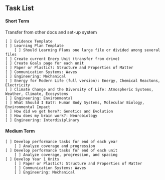 Task List
---------

#### Short Term
Transfer from other docs and set-up system

    [ ] Evidence Template
    [ ] Learning Plan Template
        [ ] Should Learning Plans one large file or divided among several files
    [ ] Create current Enery Unit (transfer from drive)
    [ ] Create Goals page for each unit
    [ ] Paper or Plastic?: Structure and Properties of Matter
    [ ] Communication Systems: Waves
    [ ] Engineering: Mechanical
    [ ] Energy for Modern Life (full version): Energy, Chemical Reactons, Electricity
    [ ] Climate Change and the Diversity of Life: Atmospheric Systems, Weather, Climate, Ecosystems
    [ ] Engineering: Environmental
    [ ] What Should I Eat?: Human Body Systems, Molecular Biology, Environmental Impact
    [ ] How did we get here?: Genetics and Evolution
    [ ] How does my brain work?: Neurobiology
    [ ] Engineering: Interdisiplinary

#### Medium Term

    [ ] Develop performance tasks for end of each year
        [ ] Analyze coverage and progression
    [ ] Develop performance tasks for end of each unit
        [ ] Analyze coverage, progression, and spacing
    [ ] Develop Year 1 Units
        [ ] Paper or Plastic?: Structure and Properties of Matter
        [ ] Communication Systems: Waves
        [ ] Engineering: Mechanical
